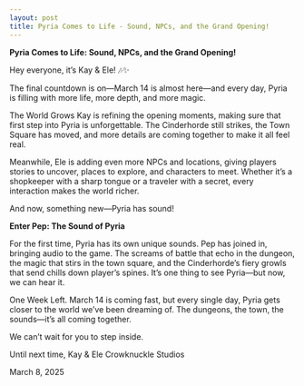 ```yaml
---
layout: post
title: Pyria Comes to Life - Sound, NPCs, and the Grand Opening!
---
```

**Pyria Comes to Life: Sound, NPCs, and the Grand Opening!**

Hey everyone, it’s Kay & Ele! 🎶✨

The final countdown is on—March 14 is almost here—and every day, Pyria is filling with more life, more depth, and more magic.

The World Grows Kay is refining the opening moments, making sure that first step into Pyria is unforgettable. The Cinderhorde still strikes, the Town Square has moved, and more details are coming together to make it all feel real.

Meanwhile, Ele is adding even more NPCs and locations, giving players stories to uncover, places to explore, and characters to meet. Whether it’s a shopkeeper with a sharp tongue or a traveler with a secret, every interaction makes the world richer.

And now, something new—Pyria has sound!

**Enter Pep: The Sound of Pyria**

For the first time, Pyria has its own unique sounds. Pep has joined in, bringing audio to the game. The screams of battle that echo in the dungeon, the magic that stirs in the town square, and the Cinderhorde’s fiery growls that send chills down player’s spines.
It’s one thing to see Pyria—but now, we can hear it.

One Week Left. March 14 is coming fast, but every single day, Pyria gets closer to the world we’ve been dreaming of. The dungeons, the town, the sounds—it’s all coming together.

We can’t wait for you to step inside.


Until next time,
Kay & Ele
Crowknuckle Studios

March 8, 2025
